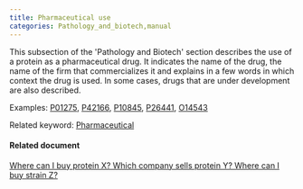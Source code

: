 ```yaml
---
title: Pharmaceutical use
categories: Pathology_and_biotech,manual
---
```


This subsection of the 'Pathology and Biotech' section describes the use of a protein as a pharmaceutical drug. It indicates the name of the drug, the name of the firm that commercializes it and explains in a few words in which context the drug is used. In some cases, drugs that are under development are also described.

Examples: [P01275](https://www.uniprot.org/uniprotkb/P01275#pathology%5Fand%5Fbiotech), [P42166](https://www.uniprot.org/uniprotkb/P42166#pathology%5Fand%5Fbiotech), [P10845](https://www.uniprot.org/uniprotkb/P10845#pathology%5Fand%5Fbiotech), [P26441](https://www.uniprot.org/uniprotkb/P26441#pathology%5Fand%5Fbiotech), [O14543](https://www.uniprot.org/uniprotkb/O14543#pathology%5Fand%5Fbiotech)

Related keyword: [Pharmaceutical](http://www.uniprot.org/keywords/582)

#### Related document

[Where can I buy protein X? Which company sells protein Y? Where can I buy strain Z?](http://www.uniprot.org/help/where%5Fto%5Fbuy)
